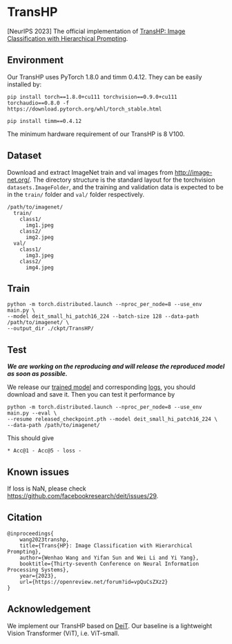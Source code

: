 # TransHP
[NeurIPS 2023] The official implementation of [TransHP: Image Classification with Hierarchical Prompting](https://arxiv.org/pdf/2304.06385.pdf).

## Environment
Our TransHP uses PyTorch 1.8.0 and timm 0.4.12. They can be easily installed by:
```
pip install torch==1.8.0+cu111 torchvision==0.9.0+cu111 torchaudio==0.8.0 -f https://download.pytorch.org/whl/torch_stable.html
```
```
pip install timm==0.4.12
```

The minimum hardware requirement of our TransHP is 8 V100. 

## Dataset
Download and extract ImageNet train and val images from http://image-net.org/. The directory structure is the standard layout for the torchvision ```datasets.ImageFolder```, and the training and validation data is expected to be in the ```train/``` folder and ```val/``` folder respectively.
```
/path/to/imagenet/
  train/
    class1/
      img1.jpeg
    class2/
      img2.jpeg
  val/
    class1/
      img3.jpeg
    class2/
      img4.jpeg
```


## Train
```
python -m torch.distributed.launch --nproc_per_node=8 --use_env main.py \
--model deit_small_hi_patch16_224 --batch-size 128 --data-path /path/to/imagenet/ \
--output_dir ./ckpt/TransHP/
```

## Test
***We are working on the reproducing and will release the reproduced model as soon as possible.***

We release our [trained model]() and corresponding [logs](), you should download and save it. Then you can test it performance by
```
python -m torch.distributed.launch --nproc_per_node=8 --use_env main.py --eval \
--resume released_checkpoint.pth --model deit_small_hi_patch16_224 \
--data-path /path/to/imagenet/
```

This should give
```
* Acc@1 - Acc@5 - loss -
```
## Known issues
If loss is NaN, please check https://github.com/facebookresearch/deit/issues/29.

## Citation
```
@inproceedings{
    wang2023transhp,
    title={Trans{HP}: Image Classification with Hierarchical Prompting},
    author={Wenhao Wang and Yifan Sun and Wei Li and Yi Yang},
    booktitle={Thirty-seventh Conference on Neural Information Processing Systems},
    year={2023},
    url={https://openreview.net/forum?id=vpQuCsZXz2}
}
```
## Acknowledgement
We implement our TransHP based on [DeiT](https://github.com/facebookresearch/deit/blob/main/README_deit.md). Our baseline is a lightweight Vision Transformer (ViT), i.e. ViT-small.


